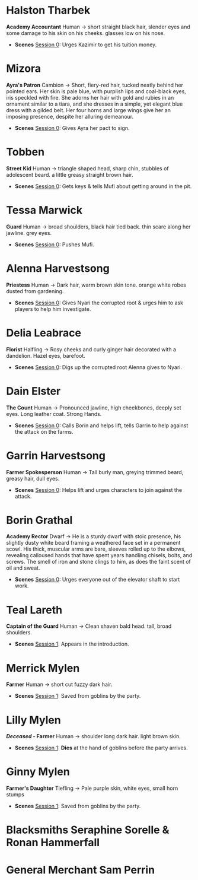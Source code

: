 # Halston Tharbek
**Academy Accountant**
Human -> short straight black hair, slender eyes and some damage to his skin on his cheeks. glasses low on his nose.
- **Scenes**
  [Session 0](dm/session_notes/session_00.md#kazimirs-tuition-struggle): Urges Kazimir to get his tuition money.

# Mizora
**Ayra's Patron**
Cambion -> Short, fiery-red hair, tucked neatly behind her pointed ears. Her skin is pale blue, with purplish lips and coal-black eyes, iris speckled with fire. She adorns her hair with gold and rubies in an ornament similar to a tiara, and she dresses in a simple, yet elegant blue dress with a gilded belt. Her four horns and large wings give her an imposing presence, despite her alluring demeanour.
- **Scenes**
  [Session 0](dm/session_notes/session_00.md#ayras-pact): Gives Ayra her pact to sign.

# Tobben
**Street Kid**
Human -> triangle shaped head, sharp chin, stubbles of adolescent beard. a little greasy straight brown hair.
- **Scenes**
  [Session 0](dm/session_notes/session_00.md#mufis-performance): Gets keys & tells Mufi about getting around in the pit.

# Tessa Marwick
**Guard**
Human -> broad shoulders, black hair tied back. thin scare along her jawline. grey eyes.
- **Scenes**
  [Session 0](dm/session_notes/session_00.md#mufis-performance): Pushes Mufi.

# Alenna Harvestsong
**Priestess**
Human -> Dark hair, warm brown skin tone. orange white robes dusted from gardening.
- **Scenes**
  [Session 0](dm/session_notes/session_00.md#nyari-investigates-the-pollution): Gives Nyari the corrupted root & urges him to ask players to help him investigate.  

# Delia Leabrace
**Florist**
Halfling -> Rosy cheeks and curly ginger hair decorated with a dandelion. Hazel eyes, barefoot. 
- **Scenes**
  [Session 0](dm/session_notes/session_00.md#nyari-investigates-the-pollution): Digs up the corrupted root Alenna gives to Nyari.  

# Dain Elster
**The Count**
Human -> Pronounced jawline, high cheekbones, deeply set eyes. Long leather coat. Strong Hands.
- **Scenes**
  [Session 0](dm/session_notes/session_00.md#the-elevator-scene): Calls Borin and helps lift, tells Garrin to help against the attack on the farms. 

# Garrin Harvestsong
**Farmer Spokesperson** 
Human -> Tall burly man, greying trimmed beard, greasy hair, dull eyes.
- **Scenes**
  [Session 0](dm/session_notes/session_00.md#the-elevator-scene): Helps lift and urges characters to join against the attack.

# Borin Grathal
**Academy Rector**
Dwarf -> He is a sturdy dwarf with stoic presence, his slightly dusty white beard framing a weathered face set in a permanent scowl. His thick, muscular arms are bare, sleeves rolled up to the elbows, revealing calloused hands that have spent years handling chisels, bolts, and screws. The smell of iron and stone clings to him, as does the faint scent of oil and sweat. 
- **Scenes**
  [Session 0](dm/session_notes/session_00.md#after-the-dust-settles): Urges everyone out of the elevator shaft to start work.

# Teal Lareth
**Captain of the Guard**
Human -> Clean shaven bald head. tall, broad shoulders. 
- **Scenes**
  [Session 1](dm/session_notes/session_01.md#introduction): Appears in the introduction.

# Merrick Mylen
**Farmer**
Human -> short cut fuzzy dark hair. 
- **Scenes**
  [Session 1](dm/session_notes/session_01.md#the-farmhouse-and-barn): Saved from goblins by the party.

# Lilly Mylen
***Deceased* - Farmer**
Human -> shoulder long dark hair. light brown skin.
- **Scenes** 
  [Session 1](dm/session_notes/session_01.md#the-farmhouse-and-barn): **Dies** at the hand of goblins before the party arrives.

# Ginny Mylen
**Farmer's Daughter**
Tiefling -> Pale purple skin, white eyes, small horn stumps 
- **Scenes**
  [Session 1](dm/session_notes/session_01.md#the-farmhouse-and-barn): Saved from goblins by the party.

# Blacksmiths Seraphine Sorelle & Ronan Hammerfall

# General Merchant Sam Perrin